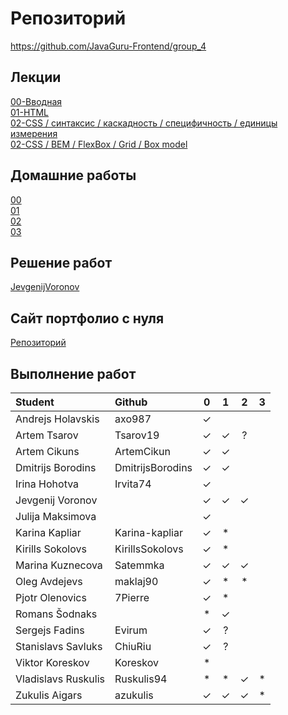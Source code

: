 # Репозиторий
https://github.com/JavaGuru-Frontend/group_4

## Лекции
[00-Вводная](https://github.com/JavaGuru-Frontend/group_4/blob/main/Lectures/00/00-Intro.pdf)  
[01-HTML](https://github.com/JavaGuru-Frontend/group_4/blob/main/Lectures/01-HTML/1-HTML.pdf)   
[02-CSS / синтаксис / каскадность / специфичность / единицы измерения](https://github.com/JavaGuru-Frontend/group_4/blob/main/Lectures/01-CSS/1-CSS.pdf)   
[02-CSS / BEM / FlexBox / Grid / Box model](https://github.com/JavaGuru-Frontend/group_4/blob/main/Lectures/01-CSS/1-CSS.pdf) 

## Домашние работы 
[00](https://github.com/JavaGuru-Frontend/group_4/blob/main/Homeworks/%F0%9F%8E%92HOMEWORKS/00/homework.md)  
[01](https://github.com/JavaGuru-Frontend/group_4/blob/main/Homeworks/%F0%9F%8E%92HOMEWORKS/01/Homework.md)  
[02](https://github.com/JavaGuru-Frontend/group_4/blob/main/Homeworks/%F0%9F%8E%92HOMEWORKS/02/Homework.md)   
[03](https://github.com/JavaGuru-Frontend/group_4/blob/main/Homeworks/%F0%9F%8E%92HOMEWORKS/03/Homework.md)


## Решение работ 
[JevgenijVoronov](https://github.com/JavaGuru-Frontend/group_4/tree/main/Homeworks/JevgenijVoronov)   

## Сайт портфолио с нуля  
[Репозиторий](https://github.com/JavaGuru-Frontend/Portfolio)  

## Выполнение работ

| Student               | Github           | 0 | 1 | 2 | 3 |
| :-------------------- | :--------------- |:-:|:-:|:-:|:-:|
| Andrejs	  Holavskis | axo987           | ✓ |   |   |   |
| Artem       Tsarov    | Tsarov19         | ✓ | ✓ | ? |   |
| Artem       Cikuns    | ArtemCikun       | ✓ | ✓ |   |   |
| Dmitrijs    Borodins  | DmitrijsBorodins | ✓ | ✓ |   |   |
| Irina	      Hohotva   | Irvita74         | ✓ |   |   |   |
| Jevgenij	  Voronov   |                  | ✓ | ✓ | ✓ |   |
| Julija	  Maksimova |                  | ✓ |   |   |   |
| Karina      Kapliar   | Karina-kapliar   | ✓ | * |   |   |
| Kirills	  Sokolovs  | KirillsSokolovs  | ✓ | * |   |   |
| Marina	  Kuznecova | Satemmka         | ✓ | ✓ | ✓ |   |
| Oleg        Avdejevs  | maklaj90         | ✓ | * | * |   |
| Pjotr       Olenovics | 7Pierre          | ✓ | * |   |   |
| Romans 	  Šodnaks   |                  | * | ✓ |   |   |
| Sergejs     Fadins    | Evirum           | ✓ | ? |   |   |
| Stanislavs  Savluks   | ChiuRiu          | ✓ | ? |   |   |
| Viktor      Koreskov  | Koreskov         | * |   |   |   |
| Vladislavs  Ruskulis  | Ruskulis94       | * | * | ✓ | * |
| Zukulis	  Aigars    | azukulis         | ✓ | ✓ | ✓ | * | * 

